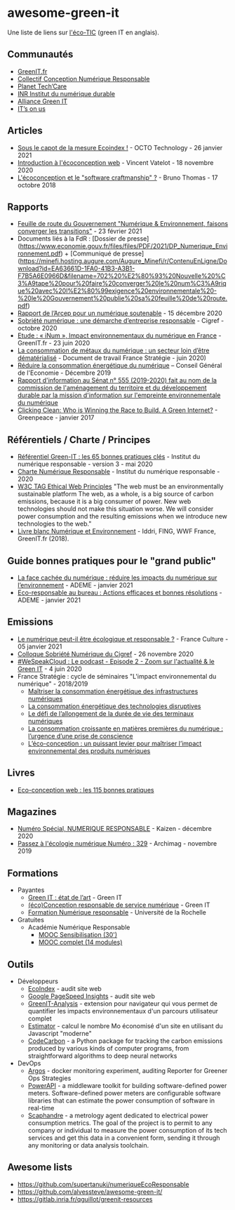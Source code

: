 # awesome-green-it

Une liste de liens sur [l'éco-TIC](https://fr.wikipedia.org/wiki/Informatique_durable) (green IT en anglais).

## Communautés

- [GreenIT.fr](https://www.greenit.fr/)
- [Collectif Conception Numérique Responsable](https://collectif.greenit.fr/)
- [Planet Tech’Care](https://www.planet-techcare.green/)
- [INR Institut du numérique durable](https://institutnr.org/)
- [Alliance Green IT](https://alliancegreenit.org/)
- [IT’s on us](https://www.itsonus.fr/)

## Articles

- [Sous le capot de la mesure Ecoindex !](https://blog.octo.com/sous-le-capot-de-la-mesure-ecoindex/) - OCTO Technology - 26 janvier 2021
- [Introduction à l'écoconception web](https://docs.google.com/presentation/d/e/2PACX-1vSptDclQFtX6S8yy1T3YO3G5-npmejXPhP7qL-72K1K6PgtFqlygfFQledXAqLttOxg6qVU86R4s7A5/pub#slide=id.p) - Vincent Vatelot - 18 novembre 2020
- [L'écoconception et le "software craftmanship" ?](https://www.barreverte.fr/retour-sur-lean4greenit-2/) - Bruno Thomas - 17 octobre 2018

## Rapports

- [Feuille de route du Gouvernement "Numérique & Environnement, faisons converger les transitions"](https://www.economie.gouv.fr/files/files/PDF/2021/Feuille_de_route_Numerique_Environnement.pdf) - 23 février 2021
- Documents liés à la FdR : [Dossier de presse] (https://www.economie.gouv.fr/files/files/PDF/2021/DP_Numerique_Environnement.pdf) + [Communiqué de presse] (https://minefi.hosting.augure.com/Augure_Minefi/r/ContenuEnLigne/Download?id=EA63661D-1FA0-41B3-A3B1-F7B5A6E0966D&filename=702%20%E2%80%93%20Nouvelle%20%C3%A9tape%20pour%20faire%20converger%20le%20num%C3%A9rique%20avec%20l%E2%80%99exigence%20environnementale%20-%20le%20Gouvernement%20publie%20sa%20feuille%20de%20route.pdf) 
- [Rapport de l’Arcep pour un numérique soutenable](https://www.arcep.fr/uploads/tx_gspublication/rapport-pour-un-numerique-soutenable_dec2020.pdf) - 15 décembre 2020
- [Sobriété numérique : une démarche d’entreprise responsable](https://www.cigref.fr/wp/wp-content/uploads/2020/10/Cigref-The-shift-project-Sobriete-numerique-une-demarche-d-entreprise-responsable-octobre-2020-1.pdf) - Cigref - octobre 2020
- [Etude : « iNum », Impact environnementaux du numérique en France](https://www.greenit.fr/wp-content/uploads/2020/06/2020-06-iNum-etude-impacts-numerique-France-rapport.pdf) - GreenIT.fr - 23 juin 2020
- [La consommation de métaux du numérique : un secteur loin d’être dématérialisé](https://www.strategie.gouv.fr/sites/strategie.gouv.fr/files/atoms/files/fs-2020-dt-consommation-metaux-du-numerique-juin.pdf) - Document de travail France Stratégie - juin 2020)
- [Réduire la consommation énergétique du numérique](https://www.economie.gouv.fr/files/files/directions_services/cge/consommation-energique-numerique.pdf) – Conseil Général de l'Economie - Décembre 2019
- [Rapport d'information au Sénat n° 555 (2019-2020) fait au nom de la commission de l'aménagement du territoire et du développement durable par la mission d'information sur l'empreinte environnementale du numérique](http://www.senat.fr/rap/r19-555/r19-5551.pdf) 
- [Clicking Clean: Who is Winning the Race to Build. A Green Internet?](http://www.clickclean.org/downloads/ClickClean2016%20HiRes.pdf) - Greenpeace - janvier 2017

## Référentiels / Charte / Principes

- [Référentiel Green-IT : les 65 bonnes pratiques clés](https://institutnr.org/wp-content/uploads/2020/06/2020-v3-65-bonnes-pratiques-greenit.pdf) - Institut du numérique responsable - version 3 - mai 2020
- [Charte Numérique Responsable](https://charte.institutnr.org/) - Institut du numérique responsable - 2020
- [W3C TAG Ethical Web Principles](https://www.w3.org/2001/tag/doc/ethical-web-principles/#sustainable) 
"The web must be an environmentally sustainable platform
The web, as a whole, is a big source of carbon emissions, because it is a big consumer of power. New web technologies should not make this situation worse. We will consider power consumption and the resulting emissions when we introduce new technologies to the web."
- [Livre blanc Numérique et Environnement](https://www.iddri.org/sites/default/files/PDF/Publications/Catalogue%20Iddri/Rapport/livre%20blanc%20num%C3%A9rique%20%C3%A9cologie.pdf) - Iddri, FING, WWF France, GreenIT.fr (2018). 

## Guide bonnes pratiques pour le "grand public"

- [La face cachée du numérique : réduire les impacts du numérique sur l’environnement](https://www.ademe.fr/face-cachee-numerique) - ADEME - janvier 2021 
- [Eco-responsable au bureau : Actions efficaces et bonnes résolutions](https://www.ademe.fr/eco-responsable-bureau) - ADEME - janvier 2021

## Emissions 

- [Le numérique peut-il être écologique et responsable ?](https://www.franceculture.fr/emissions/de-cause-a-effets-le-magazine-de-lenvironnement/de-cause-a-effets-le-magazine-de-lenvironnement-du-mardi-05-janvier-2021) - France Culture - 05 janvier 2021
- [Colloque Sobriété Numérique du Cigref](https://primetime.bluejeans.com/a2m/events/playback/979e1393-b36f-4d6b-9db1-2b14a1dd024b) - 26 novembre 2020
- [#WeSpeakCloud : Le podcast - Episode 2 - Zoom sur l'actualité & le Green IT](https://blog.wescale.fr/2020/06/04/wespeakcloud-le-podcast-episode-2-zoom-sur-lactualite-le-green-it/) - 4 juin 2020
- France Stratégie : cycle de séminaires "L'impact environnemental du numérique" - 2018/2019
  - [Maîtriser la consommation énergétique des infrastructures numériques](https://www.strategie.gouv.fr/debats/maitriser-consommation-energetique-infrastructures-numeriques)
  - [La consommation énergétique des technologies disruptives](https://www.strategie.gouv.fr/debats/consommation-energetique-technologies-disruptives)
  - [Le défi de l’allongement de la durée de vie des terminaux numériques](https://www.strategie.gouv.fr/debats/defi-de-lallongement-de-duree-de-vie-terminaux-numeriques)
  - [La consommation croissante en matières premières du numérique : l’urgence d’une prise de conscience ](https://www.strategie.gouv.fr/debats/consommation-croissante-matieres-premieres-numerique-lurgence-dune-prise-de-conscience) 
  - [L’éco-conception : un puissant levier pour maîtriser l’impact environnemental des produits numériques](https://www.strategie.gouv.fr/debats/leco-conception-un-puissant-levier-maitriser-limpact-environnemental-produits-numeriques)

## Livres

- [Eco-conception web : les 115 bonnes pratiques](https://ecoconceptionweb.com/)

## Magazines

- [Numéro Spécial, NUMERIQUE RESPONSABLE](https://boutique.kaizen-magazine.com/hors-serie/645-numero-special-numerique-responsable.html) - Kaizen - décembre 2020
- [Passez à l'écologie numérique Numéro : 329](https://www.archimag.com/le-kiosque/mensuel-archimag/mag-329/ecologie-numerique/PDF) - Archimag - novembre 2019

## Formations

- Payantes
  - [Green IT : état de l’art](https://www.greenit.fr/agenda/formation-green-it-etat-de-lart-greenit-fr/) - Green IT
  - [(éco)Conception responsable de service numérique](https://www.greenit.fr/agenda/formation-eco-conception-web-logiciels/) - Green IT
  - [Formation Numérique responsable](https://formations.univ-larochelle.fr/formation-numerique-responsable) - Université de la Rochelle 
- Gratuites 
  - Académie Numérique Responsable
    - [MOOC Sensibilisation (30')](https://www.academie-nr.org/sensibilisation/#/)
    - [MOOC complet (14 modules)](https://www.academie-nr.org/#mooc-nr) 
  
## Outils

- Développeurs 
  - [EcoIndex](http://www.ecoindex.fr/) - audit site web
  - [Google PageSpeed Insights](https://developers.google.com/speed/pagespeed/insights/) - audit site web
  - [GreenIT-Analysis](https://github.com/cnumr/GreenIT-Analysis) - extension pour navigateur qui vous permet de quantifier les impacts environnementaux d'un parcours utilisateur complet
  - [Estimator](https://estimator.dev/) - calcul le nombre Mo économisé d'un site en utilisant du Javascript "moderne"
  - [CodeCarbon](https://github.com/mlco2/codecarbon) - a Python package for tracking the carbon emissions produced by various kinds of computer programs, from straightforward algorithms to deep neural networks
- DevOps
  - [Argos](https://github.com/marmelab/argos) - docker monitoring experiment, auditing Reporter for Greener Ops Strategies
  - [PowerAPI](http://powerapi.org/) - a middleware toolkit for building software-defined power meters. Software-defined power meters are configurable software libraries that can estimate the power consumption of software in real-time
  - [Scaphandre](https://github.com/hubblo-org/scaphandre) - a metrology agent dedicated to electrical power consumption metrics. The goal of the project is to permit to any company or individual to measure the power consumption of its tech services and get this data in a convenient form, sending it through any monitoring or data analysis toolchain.

## Awesome lists

- https://github.com/supertanuki/numeriqueEcoResponsable
- https://github.com/alvessteve/awesome-green-it/
- https://gitlab.inria.fr/qguillot/greenit-resources
